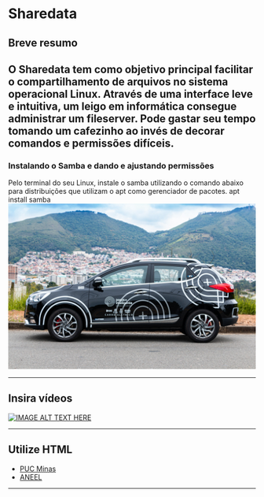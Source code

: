 # Sharedata
## Breve resumo

O Sharedata tem como objetivo principal facilitar o compartilhamento de arquivos no sistema operacional Linux. 
Através de uma interface leve e intuitiva, um leigo em informática consegue administrar um fileserver.
Pode gastar seu tempo tomando um cafezinho ao invés de decorar comandos e permissões difíceis.
---

### Instalando o Samba e dando e ajustando permissões

Pelo terminal do seu Linux, instale o samba utilizando o comando abaixo para distribuições que utilizam o apt como gerenciador de pacotes.
apt install samba
![alt text](https://github.com/fabianocostateixeira/eletricalc/blob/main/images/carro5.jpg "Imagem do carro JAC iEV40 adesivado com as marcas do projeto")

---

## Insira vídeos

[![IMAGE ALT TEXT HERE](http://img.youtube.com/vi/79ehBlsvnXg/0.jpg)](http://www.youtube.com/watch?v=79ehBlsvnXg)

---

## Utilize HTML
<ul>
  <li><a href="https://www.pucpcaldas.br">PUC Minas</a></li>
  <li><a href="https://www.aneel.gov.br">ANEEL</a></li>
</ul>

---
